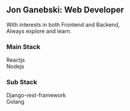 ## Jon Ganebski: Web Developer 

With interests in both Frontend and Backend,  
Always explore and learn. 

### Main Stack  
Reactjs  
Nodejs  

### Sub Stack
Django-rest-framework  
Golang
